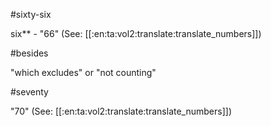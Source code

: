 #sixty-six

six** - "66" (See: [[:en:ta:vol2:translate:translate_numbers]])

#besides

"which excludes" or "not counting"

#seventy

"70" (See: [[:en:ta:vol2:translate:translate_numbers]])